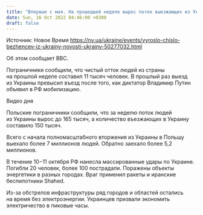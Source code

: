 ```yaml
---
title: "Впервые с мая. На прошедшей неделе вырос поток выезжающих из Украины"
date: Sun, 16 Oct 2022 04:46:00 +0300
draft: false
---
```

Источник: Новое Время https://nv.ua/ukraine/events/vyroslo-chislo-bezhencev-iz-ukrainy-novosti-ukrainy-50277032.html


 Об этом сообщает ВВС.

Пограничники сообщили, что чистый отток людей из страны на прошлой неделе составил 11 тысяч человек. В прошлый раз выезд из Украины превысил въезд после того, как диктатор Владимир Путин объявил в РФ мобилизацию.

 Видео дня   

Польские пограничники сообщили, что за неделю поток людей из Украины вырос до 165 тысяч, а количество въезжающих в Украину составило 150 тысяч.

Всего с начала полномасштабного вторжения из Украины в Польшу выехало более 7 миллионов людей. Обратно заехало более 5,2 миллионов.

В течение 10−11 октября РФ нанесла массированные удары по Украине. Погибли 20 человек, более 100 пострадали. Поражены объекты энергетики в разных городах. Враг применил ракеты и иранские беспилотники Shahed.

Из-за обстрелов инфраструктуры ряд городов и областей остались на время без электроэнергии. Украинцев призвали экономить электричество в пиковые часы.

